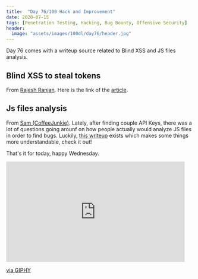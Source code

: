 ```yaml
---
title:  "Day 76/100 Hack and Improvement"
date: 2020-07-15
tags: [Penetration Testing, Hacking, Bug Bounty, Offensive Security]
header: 
  image: "assets/images/100dl/day76/header.jpg"
---
```

Day 76 comes with a writeup source related to Blind XSS and JS files analysis. 

## Blind XSS to steal tokens

From [Rajesh Ranjan](https://twitter.com/eh_rajesh). Here is the link of the [article](https://medium.com/bugbountywriteup/how-i-was-able-to-leak-your-session-token-a-story-of-blind-xss-in-an-admin-panel-at-redacted-com-ed7868b5b733).


## Js files analysis

From [Sam (CoffeeJunkie)](https://twitter.com/coffeejunkiee_). Lately, after finding couple API Keys, there was a lot of questions going arounf on how people actually would analyze JS files in order to find bugs. Luckily, [this writeup](https://research.securitum.com/art-of-bug-bounty-a-way-from-js-file-analysis-to-xss/) exists which makes some things more understandable, check it out!

That's it for today, happy Wednesday. 

<iframe src="https://giphy.com/embed/kgfbUOBQrUdx1Zmfjx" width="480" height="270" frameBorder="0" class="giphy-embed" allowFullScreen></iframe><p><a href="https://giphy.com/gifs/power-mind-control-doublethink-kgfbUOBQrUdx1Zmfjx">via GIPHY</a></p>